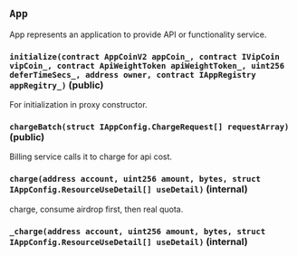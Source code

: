 ## `App`



App represents an application to provide API or functionality service.


### `initialize(contract AppCoinV2 appCoin_, contract IVipCoin vipCoin_, contract ApiWeightToken apiWeightToken_, uint256 deferTimeSecs_, address owner, contract IAppRegistry appRegitry_)` (public)



For initialization in proxy constructor.

### `chargeBatch(struct IAppConfig.ChargeRequest[] requestArray)` (public)

Billing service calls it to charge for api cost.



### `charge(address account, uint256 amount, bytes, struct IAppConfig.ResourceUseDetail[] useDetail)` (internal)

charge, consume airdrop first, then real quota.



### `_charge(address account, uint256 amount, bytes, struct IAppConfig.ResourceUseDetail[] useDetail)` (internal)








